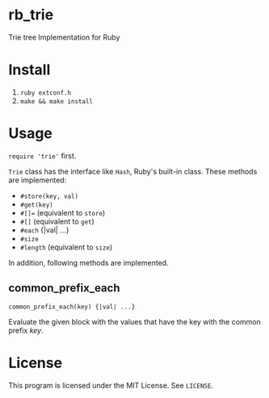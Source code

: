 rb_trie
=======

Trie tree Implementation for Ruby

Install
=======
1. `ruby extconf.h`
2. `make && make install`

Usage
=====
`require 'trie'` first.

`Trie` class has the interface like `Hash`, Ruby's built-in class. These methods are implemented:

* `#store(key, val)`
* `#get(key)`
* `#[]=` (equivalent to `store`)
* `#[]` (equivalent to `get`)
* `#each` {|val| ...}
* `#size`
* `#length` (equivalent to `size`)

In addition, following methods are implemented.

common_prefix_each
------------------
`common_prefix_each(key) {|val| ...}`

Evaluate the given block with the values that have the key with the common prefix _key_.

License
=======
This program is licensed under the MIT License. See `LICENSE`.
